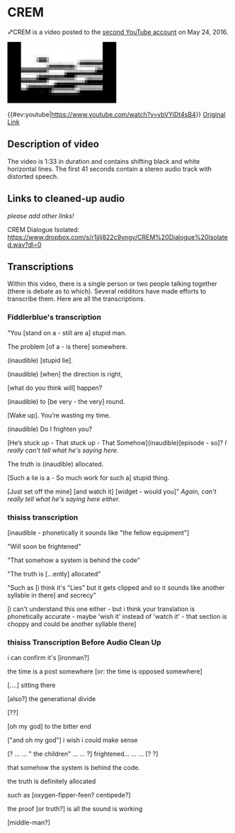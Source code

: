 # CREM

♐CREM is a video posted to the [second YouTube account](Real_and_Fake_channels "wikilink") on May 24, 2016.

![Thumbnail of ♐CREM](Crem.jpeg "Thumbnail of ♐CREM")

{{\#ev:youtube|<https://www.youtube.com/watch?v=ybVYiDt4sB4>}} [Original Link](https://www.youtube.com/watch?v=XCDr5WjuMbw)

## Description of video

The video is 1:33 in duration and contains shifting black and white
horizontal lines. The first 41 seconds contain a stereo audio track with
distorted speech.

## Links to cleaned-up audio

*please add other links\!*

CREM Dialogue Isolated:
<https://www.dropbox.com/s/r1jjlj822c9yngv/CREM%20Dialogue%20Isolated.wav?dl=0>

## Transcriptions

Within this video, there is a single person or two people talking
together (there is debate as to which). Several redditors have made
efforts to transcribe them. Here are all the transcriptions.

### Fiddlerblue's transcription

"You \[stand on a - still are a\] stupid man.

The problem \[of a - is there\] somewhere.

(inaudible) \[stupid lie\].

(inaudible) \[when\] the direction is right,

\[what do you think will\] happen?

(inaudible) to \[be very - the very\] round.

\[Wake up\]. You’re wasting my time.

(inaudible) Do I frighten you?

\[He’s stuck up - That stuck up - That Somehow\](inaudible)\[episode -
so\]? <em>I really can't tell what he's saying here.</em>

The truth is (inaudible) allocated.

\[Such a lie is a - So much work for such a\] stupid thing.

\[Just set off the mine\] \[and watch it\] \[widget - would you\]"
<em>Again, can't really tell what he's saying here either.</em>

### thisiss transcription

\[inaudible - phonetically it sounds like "the fellow equipment"\]

"Will soon be frightened"

"That somehow a system is behind the code"

"The truth is \[...ently\] allocated"

"Such as \[i think it's "Lies" but it gets clipped and so it sounds like
another syllable in there\] and secrecy"

\[i can't understand this one either - but i think your translation is
phonetically accurate - maybe 'wish it' instead of 'watch it' - that
section is choppy and could be another syllable there\]

### thisiss Transcription Before Audio Clean Up

i can confirm it's \[ironman?\]

the time is a post somewhere \[or: the time is opposed somewhere\]

\[....\] sitting there

\[also?\] the generational divide

\[??\]

\[oh my god\] to the bitter end

\["and oh my god"\] i wish i could make sense

\[? ... ... " the children" ... ... ?\] frightened... ... ... \[? ?\]

that somehow the system is behind the code.

the truth is definitely allocated

such as \[oxygen-fipper-feen? centipede?\]

the proof \[or truth?\] is all the sound is working

\[middle-man?\]

